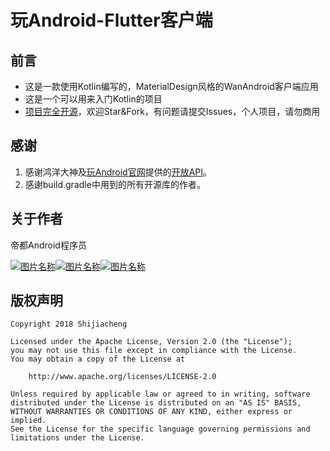 # 玩Android-Flutter客户端

## 前言

- 这是一款使用Kotlin编写的，MaterialDesign风格的WanAndroid客户端应用
- 这是一个可以用来入门Kotlin的项目
- [项目完全开源](https://github.com/shijiacheng/wanandroid_kotlin)，欢迎Star&Fork，有问题请提交Issues，个人项目，请勿商用



## 感谢

1. 感谢鸿洋大神及[玩Android官网](http://www.wanandroid.com/)提供的[开放API](http://www.wanandroid.com/blog/show/2)。
2. 感谢build.gradle中用到的所有开源库的作者。





## 关于作者

帝都Android程序员

[![图片名称](https://img.shields.io/badge/Github-shijiacheng-lightgrey.svg)](https://github.com/shijiacheng)[![图片名称](https://img.shields.io/badge/%E7%AE%80%E4%B9%A6-%40fancy__boy__%E7%9F%B3%E5%98%89%E6%88%90-orange.svg)](https://www.jianshu.com/u/8d4386810c3a)[![图片名称](https://img.shields.io/badge/Blog-http%3A%2F%2Fshijiacheng.studio%2F-blue.svg)](http://shijiacheng.studio/)



## 版权声明

```
Copyright 2018 Shijiacheng

Licensed under the Apache License, Version 2.0 (the "License");
you may not use this file except in compliance with the License.
You may obtain a copy of the License at

    http://www.apache.org/licenses/LICENSE-2.0

Unless required by applicable law or agreed to in writing, software
distributed under the License is distributed on an "AS IS" BASIS,
WITHOUT WARRANTIES OR CONDITIONS OF ANY KIND, either express or implied.
See the License for the specific language governing permissions and
limitations under the License.
```